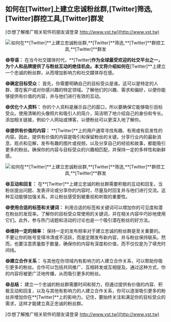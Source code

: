 ## **如何在**[Twitter]**上建立忠诚粉丝群,**[Twitter]**筛选,**[Twitter]**群控工具,**[Twitter]**群发**

[😍想了解推广相关软件的朋友请登录 http://www.vst.tw](http://www.vst.tw)

 <center><img src="https://vst.tw/MP4/tuiguang/png/8.png" alt="如何在**[Twitter]**上建立忠诚粉丝群,**[Twitter]**筛选,**[Twitter]**群控工具,**[Twitter]**群发"></center>

**😄导语：**
在当今社交媒体时代，**[Twitter]**作为全球最受欢迎的社交平台之一，为个人和品牌提供了与粉丝互动的绝佳机会。本文将介绍如何在**[Twitter]**上建立一个忠诚的粉丝群，从而增加影响力和社交媒体存在感。

**😄确定目标受众：**
首先，你需要明确自己的目标受众是谁。这可以是特定的人群、潜在客户或对你感兴趣的特定领域。了解他们的兴趣、需求和偏好，以便你能够提供有价值的内容，并与他们进行有效的互动。

**😄优化个人资料：**
你的个人资料是展示自己的窗口，所以要确保它能够吸引目标受众。使用清晰的头像照片和吸引人的简介，简洁明了地介绍自己的身份和专长。添加相关链接，例如个人网站或博客，以便粉丝可以更深入地了解你。

**😄提供有价值的内容：**
**[Twitter]**上的用户通常寻找有趣、有用或有启发性的内容。因此，提供有价值的内容是吸引和保留粉丝的关键。分享行业内的最新消息、观点和见解，发布有趣的图片或视频，以及分享自己的经验和故事，都能吸引更多的粉丝。确保你的内容与目标受众的兴趣相匹配，并保持一定的多样性和新鲜感。

 <center><img src="https://vst.tw/MP4/tuiguang/png/8.png" alt="如何在**[Twitter]**上建立忠诚粉丝群,**[Twitter]**筛选,**[Twitter]**群控工具,**[Twitter]**群发"></center>

**😄互动和回复：**
在**[Twitter]**上建立忠诚的粉丝群需要积极的互动和回复。当粉丝提出问题、发表评论或分享你的内容时，尽量及时回复并与他们进行交流。这种互动能够加强关系，并让粉丝感受到被重视和听取的重要性。

**😄使用合适的标签和关键词：**
利用合适的标签和关键词可以增加你的可见度和潜在粉丝的发现率。了解你的目标受众常使用的关键词，并在相关内容中巧妙地使用它们。此外，参与热门话题和活动的讨论也是一个吸引潜在粉丝的好方法。

**😄维持一定的频率：**
保持一定的发布频率对于建立忠诚的粉丝群是至关重要的。不要让你的账号变得冷清或不活跃，而是定期发布新内容，并与粉丝保持联系。然而，也要注意质量胜于数量，确保你的内容有深度和价值，而不仅仅是为了填充时间线。

**😄建立合作关系：**
与其他在你领域内有影响力的人建立合作关系，可以帮助你吸引更多的粉丝。合作可以包括共同推广、互相转发或互相提及。通过这种方式，你的内容将被更广泛地传播，从而吸引更多的粉丝。

**😄总结：**
建立一个忠诚的粉丝群需要时间和努力，但通过提供有价值的内容、积极互动和回复，以及与其他有影响力的人建立合作关系，你可以逐渐吸引更多的粉丝并增加你在**[Twitter]**上的影响力。记住，要始终关注和满足你的目标受众的需求，这样才能建立真正忠诚的粉丝群。

[😍想了解推广相关软件的朋友请登录 http://www.vst.tw](http://www.vst.tw)



